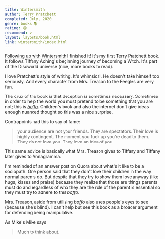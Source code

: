```yaml
---
title: Wintersmith
author: Terry Pratchett
completed: July, 2020
genre: books 📚
rating: 😃
recommend: ✔️
layout: layouts/book.html
link: wintersmith/index.html
---
```


[Following up with Wintersmith](https://smolnotes.netlify.app/about/) I finished it! It's my first Terry Pratchett book. It follows Tiffany Aching's beginning journey of becoming a Witch. It's part of the Discworld universe (nice, more books to read).

I love Pratchett's style of writing. It's whimsical. He doesn't take himself too seriously. And every character from Mrs. Treason to the Feegles are very fun.

The crux of the book is that deception is sometimes necessary. Sometimes in order to help the world you must pretend to be something that you are not; this is [*boffo*](http://wiki.lspace.org/mediawiki/Boffo_(Concept)). Children's book and also the internet don't give ideas enough nuanced thought so this was a nice surprise. 

Contrapoints had this to say of fame:

> your audience are not your friends. They are spectators. Their love is highly contingent. The moment you fuck up you’re dead to them. They do not love you. They love an idea of you

This same advice is basically what Mrs. Treason gives to Tiffany and Tiffany later gives to Annagramma. 

I'm reminded of an answer post on Quora about what's it like to be a sociopath. One person said that they don't love their children in the way normal parents do. But despite that they try to show them love anyway (like hugs, kisses and praise) because they realize that those are things parents must do and regardless of who they are the role of the parent is essential so they must try to adhere to this *boffo*. 

Mrs. Treason, aside from utilizing *boffo* also uses people's eyes to see (because she's blind). I can't help but see this book as a broader argument for defending being manipulative. 

As Mike's Mike says

> Much to think about.







